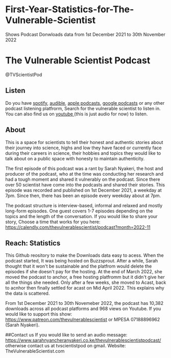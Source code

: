 # First-Year-Statistics-for-The-Vulnerable-Scientist
Shows Podcast Donwloads data from 1st December 2021 to 30th November 2022

# The Vulnerable Scientist Podcast

@TVScientistPod

## Listen
Do you have [spotify](https://open.spotify.com/show/7ynHHBy44Zznrbv4AMVxji?si=f0c7251b5c5a4177&nd=1), [audible](https://www.audible.com/pd/Podcast/B08JJMP4RG?qid=1669205117&sr=1-1&ref=a_search_c3_lProduct_1_1&pf_rd_p=83218cca-c308-412f-bfcf-90198b687a2f&pf_rd_r=K3W2CC01F8ADDPTGR1KF), [apple podcasts](https://podcasts.apple.com/ke/podcast/the-vulnerable-scientist/id1598733430), [google podcasts](https://podcasts.google.com/feed/aHR0cHM6Ly9mZWVkcy5idXp6c3Byb3V0LmNvbS8xODU3Nzg5LnJzcw?sa=X&ved=0CAMQ4aUDahcKEwj4u9jmoMT7AhUAAAAAHQAAAAAQAQ&hl=en-KE) or any other podcast listening platfrorm, Search for the vulnerable scientist to listen in. You can also find us on [youtube ](https://www.youtube.com/@TVScientistPod)(this is just audio for now) to listen.

## About
This is a space for scientists to tell their honest and authentic stories about their journey into science, highs and low they have faced or currently face during their careers in science, their hobbies and topics they would like to talk about on a public space with honesty to maintain authenticity.

The first episode of this podcast was a rant by Sarah Nyakeri, the host and producer of the podcast, who at the time was conducting her research and had a tough moment and shared it vulnerably on the podcast. Since there over 50 scientist have come into the podcasts and shared their stories. This episode was recorded and published on 1st December 2021, a weekday at 7pm. Since then, there has been an episode every weekday about at 7pm.

The podcast structure is interview-based, informal and relaxed and mostly long-form episodes. One guest covers 1-7 episodes depending on the topics and the length of the conversation. If you would like to share your story, Choose a time that works for you here: https://calendly.com/thevulnerablescientist/podcast?month=2022-11

## Reach: Statistics
This Github reository to make the Downloads data easy to acess. When the podcast started, It was being hosted on Buzzsprout. After a while, Sarah thought that it won't be sustainable and the platfrom would delete the episodes if she doesn't pay for the hosting. At the end of March 2022, she moved the podcast to anchor, a free hosting platfromm but it didn't give her all the things she needed. Only after a few weeks, she moved to Acast, back to acnhor then finally settled for acast on Mid April 2022. This explains why the data is scattered.

From 1st December 2021 to 30th Novemeber 2022, the podcast has 10,382 downloads across all podcast platforms and 968 views on Youtube. If you would like to support this show: https://www.patreon.com/thevulnerablescientist or MPESA 07188896962 (Sarah Nyakeri).

##Contact us
If you would like to send an audio message: https://www.sarahnyancheranyakeri.co.ke/thevulnerablescientistpodcast/ otherwise contact us at tvscientistpod on gmail. Website: TheVulnerableScientist.com
